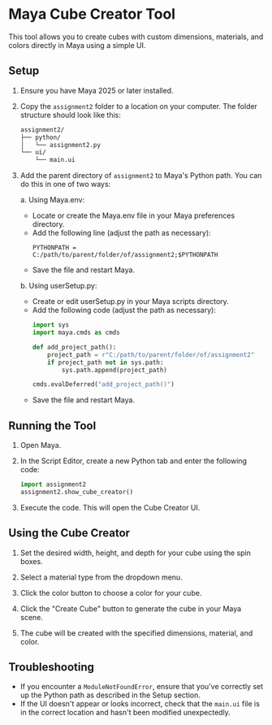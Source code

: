 # Maya Cube Creator Tool

This tool allows you to create cubes with custom dimensions, materials, and colors directly in Maya using a simple UI.

## Setup

1. Ensure you have Maya 2025 or later installed.

2. Copy the `assignment2` folder to a location on your computer. The folder structure should look like this:
   ```txt
   assignment2/
   ├── python/
   │   └── assignment2.py
   └── ui/
       └── main.ui
   ```

3. Add the parent directory of `assignment2` to Maya's Python path. You can do this in one of two ways:

   a. Using Maya.env:
      - Locate or create the Maya.env file in your Maya preferences directory.
      - Add the following line (adjust the path as necessary):
        ```
        PYTHONPATH = C:/path/to/parent/folder/of/assignment2;$PYTHONPATH
        ```
      - Save the file and restart Maya.

   b. Using userSetup.py:
      - Create or edit userSetup.py in your Maya scripts directory.
      - Add the following code (adjust the path as necessary):
        ```python
        import sys
        import maya.cmds as cmds

        def add_project_path():
            project_path = r"C:/path/to/parent/folder/of/assignment2"
            if project_path not in sys.path:
                sys.path.append(project_path)

        cmds.evalDeferred("add_project_path()")
        ```
      - Save the file and restart Maya.

## Running the Tool

1. Open Maya.

2. In the Script Editor, create a new Python tab and enter the following code:
   ```python
   import assignment2
   assignment2.show_cube_creator()
   ```

3. Execute the code. This will open the Cube Creator UI.

## Using the Cube Creator

1. Set the desired width, height, and depth for your cube using the spin boxes.

2. Select a material type from the dropdown menu.

3. Click the color button to choose a color for your cube.

4. Click the "Create Cube" button to generate the cube in your Maya scene.

5. The cube will be created with the specified dimensions, material, and color.

## Troubleshooting

- If you encounter a `ModuleNotFoundError`, ensure that you've correctly set up the Python path as described in the Setup section.
- If the UI doesn't appear or looks incorrect, check that the `main.ui` file is in the correct location and hasn't been modified unexpectedly.